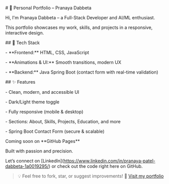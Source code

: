\# 🚀 Personal Portfolio – Pranaya Dabbeta

Hi, I'm Pranaya Dabbeta – a Full-Stack Developer and AI/ML enthusiast.  

This portfolio showcases my work, skills, and projects in a responsive, interactive design.

\## 🔧 Tech Stack

\- \*\*Frontend:\*\* HTML, CSS, JavaScript

\- \*\*Animations \& UI:\*\* Smooth transitions, modern UX

\- \*\*Backend:\*\* Java Spring Boot (contact form with real-time validation)

\## ✨ Features

\- Clean, modern, and accessible UI

\- Dark/Light theme toggle

\- Fully responsive (mobile \& desktop)

\- Sections: About, Skills, Projects, Education, and more

\- Spring Boot Contact Form (secure \& scalable)

Coming soon on \*\*GitHub Pages\*\*

Built with passion and precision.  

Let’s connect on \[LinkedIn](https://www.linkedin.com/in/pranaya-patel-dabbeta-1a0019295/) or check out the code right here on GitHub.

> 💡 Feel free to fork, star, or suggest improvements!
🔗 [Visit my portfolio](https://pranayadabbeta.github.io/Pranayadabbeta/)



